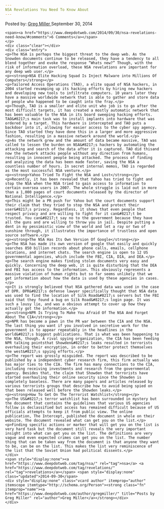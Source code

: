 ```yaml
---
NSA Revelations You Need To Know About
---
```

<article class="post-listing post-7086 post type-post status-publish format-standard has-post-thumbnail hentry category-deepdot-news tag-nsa tag-revelations">
    <div class="post-inner">
        <span>Posted by: <a href="https://www.deepdotweb.com/author/gregmiller/" title="">Greg Miller </a></span>
    <span>September 30, 2014</span>
    
    <span><a href="https://www.deepdotweb.com/2014/09/30/nsa-revelations-need-know/#comments">6 Comments</a></span>
    </p>
    <div class="clear"></div>
    <div class="entry">
    <p>The NSA is perhaps the biggest threat to the deep web. As the Snowden documents continue to be released, they have a tendency to all blend together and evoke the response “Whats new?” Though, with the risk of information overload, these NSA revelations are important for any deep web user.</p>
    <p><strong>NSA Elite Hacking Squad Is Inject Malware into Millions Of Computers</strong></p>
    <p>Tailored Access Operations (TAO), a elite squad of NSA hackers, in 2004 started revamping up its hacking efforts by hiring new hackers and developing new tools to infiltrate computers. 10 years later they have a massive worldwide network that is able to gather and store data of people who happened to be caught into the fray.</p>
    <p>Though, TAO is a smaller and elite unit who job is to go after the most difficult targets, it has created a mostly automatic network that has been valuable to the NSA in its board sweeping hacking efforts. TAO&#8217;s main task was to install implants into hardware that was ordered by a target. This hardware is intercepted and TAO puts a backdoor into it, allowing for easier access to the cyber spy agency. Since TAO started they have done this in a larger and more aggressive fashion, resulting in a massive network around the world.</p>
    <p>As the network grew and the amount of data became massive, TAO was called to lessen the burden on NSA&#8217;s hackers by automating the attacking and search of the data after it is captured. TAO did thisand now the network attacks people without any direction from humans, resulting in innocent people being attacked. The process of finding and analyzing the data has been made faster, saving the NSA a countless number of hours. In secret internal memos, TAO is regarded as the most successful NSA venture.</p>
    <p><strong>Yahoo Tried To Fight the NSA and Lost</strong></p>
    <p>Recently, it has been revealed that Yahoo has tried to fight and stop the NSA when the NSA tried to gain access to information to certain oversea users in 2007. The whole struggle is laid out in more than a 1,000 pages of court documents released by the director of National Intelligence.</p>
    <p>This might be a PR push for Yahoo but the court documents support their claim that they tried to stop the NSA and protect their user&#8217;s privacy. Regardless, it shows that even people that respect privacy and are willing to fight for it can&#8217;t be trusted. You can&#8217;t say no to the government because they have all the guns and are willing to throw you in jail. Despite putting a dent in my pessimistic view of the world and let a ray or two of sunshine through, it illustrates the importance of trustless and open source software.</p>
    <p><strong>The NSA Has Its Own Version Of Google</strong></p>
    <p>The NSA has made its own version of google that easily and quickly searches 850 billion records about phone calls, emails, cellphone locations, and internet chats. The search engine is open to 12 US governmental agencies, which include the FBI, CIA, DIA, and DEA.</p>
    <p>The search engine makes finding stolen documents very easy and quickly. Concerning the deep web, it is quite disturbing that the DEA and FBI has access to the information. This obviously represents a massive violation of human rights but so far seems unlikely that we get information about how the data is used by these agencies in cases.</p>
    <p>It is strongly believed that NSA gathered data was used in the case of DPR. DPR&#8217;s defense lawyer specifically thought that NSA data was used to find the location of Silk Road&#8217;s servers but the FBI said that they found a bug on Silk Road&#8217;s login page. It was such a lousy lie, and was a obvious attempt to cover up how they actually got the information.</p>
    <p><strong>NPR Is Trying To Make You Afraid Of The NSA And Forget About The CIA</strong></p>
    <p>NPR has become a pawn in the PR war between the CIA and the NSA. The last thing you want if you involved in secretive work for the government is to appear repeatably in the headlines in the world&#8217;s biggest publications. That is what was been happening to the NSA, though. A rival spying organization, the CIA has been feeding NPR talking pointsthat Showden&#8217;s leaks resulted in terrorists overhauling their encryption, in order to better protect themselves the west&#8217;s spying efforts.</p>
    <p>The report was grossly misguided. The report was described to be published by a independent cyber research firm, this firm actually was has major ties to the CIA. The firm has many connections to the CIA, including receiving investments and research from the governmental agency. Besides that, the claim that Showden that terrorists have started overhauling their online security since the Showden is completely baseless. There are many papers and articles released by various terrorists groups that describe how to avoid being spied on that been released well before the Showden leaks.</p>
    <p><strong>How To Get On The Terrorist Watchlist</strong></p>
    <p>The US&#8217;s terror watchlist has been surrounded in mystery but the document that contains the guidelines that various US agencies follow is declassified but access has remained difficult because of US officials attempts to keep it from public view. The online publication, The Intercept, published the document in whole on their website. The document revealed what can get you on the list.</p>
    <p>Finding specific actions or marker that will get you on the list is very hard task but the document still reveals the very important insight into what can get you on the list. The definitions are very vague and even expected crimes can get you on the list. The number thing that can be taken way from the document is that anyone they want to be, can be on the list. This makes the list very reminiscence of the list that the Soviet Union had political dissents.</p>
    </div>
    <span style="display:none"><a href="https://www.deepdotweb.com/tag/nsa/" rel="tag">nsa</a> <a href="https://www.deepdotweb.com/tag/revelations/" rel="tag">revelations</a></span> <span style="display:none" class="updated">2014-09-30</span>
    <div style="display:none" class="vcard author" itemprop="author" itemscope itemtype="http://schema.org/Person"><strong class="fn" itemprop="name"><a href="https://www.deepdotweb.com/author/gregmiller/" title="Posts by Greg Miller" rel="author">Greg Miller</a></strong></div>
    </div>
</article>

